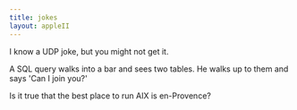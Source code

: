 ```yaml
---
title: jokes
layout: appleII
---
```


I know a UDP joke, but you might not get it.

A SQL query walks into a bar and sees two tables. He walks up to them
and says 'Can I join you?'

Is it true that the best place to run AIX is en-Provence?
